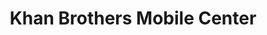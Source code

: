 ---
title: "Khan Brothers Mobile Center"
url: /karachi/khan-brothers-mobile-center/
shop: mobile phone
---